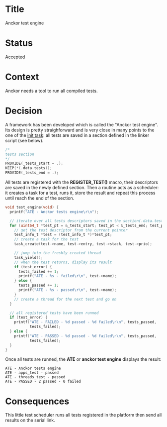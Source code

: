 # Title

Anckor test engine

# Status

Accepted

# Context

Anckor needs a tool to run all compiled tests.

# Decision

A framework has been developed which is called the "Anckor test engine". Its design is pretty straighforward and is very close in many points to the one of the [init task](../arch/adr-003.md): all tests are saved in a section defined in the linker script (see below).

```C
/* 
tests section
*/
PROVIDE(_tests_start = .);
KEEP(*(.data.tests));
PROVIDE(_tests_end = .);
```

All tests are registered with the **REGISTER_TEST()** macro, their descriptors are saved in the newly defined section. Then a routine acts as a scheduler: it creates a task for a test, runs it, store the result and repeat this process until reach the end of the section.

```C
void test_engine(void) {
  printf("ATE - Anckor tests engine\r\n");

  // iterate over all tests descriptors saved in the section(.data.tests)
  for (uint64_t *test_pt = &_tests_start; test_pt < &_tests_end; test_pt += 1) {
    // get the test descriptor from the current pointer
    test_info_t *test = (test_info_t *)*test_pt;
    // create a task for the test
    task_create(test->name, test->entry, test->stack, test->prio);

    // jump into the freshly created thread
    task_yield();
    // when the test returns, display its result
    if (test_error) {
      tests_failed += 1;
      printf("ATE - %s - failed\r\n", test->name);
    } else {
      tests_passed += 1;
      printf("ATE - %s - passed\r\n", test->name);
    }
    // create a thread for the next test and go on
  }

  // all registered tests have been runned
  if (test_error) {
    printf("ATE - FAILED - %d passed - %d failed\r\n", tests_passed,
           tests_failed);
  } else {
    printf("ATE - PASSED - %d passed - %d failed\r\n", tests_passed,
           tests_failed);
  }
}
```

Once all tests are runned, the **ATE** or **anckor test engine** displays the result:

```Shell
ATE - Anckor tests engine
ATE - apps_test - passed
ATE - threads_test - passed
ATE - PASSED - 2 passed - 0 failed
```

# Consequences

This little test scheduler runs all tests registered in the platform then send all results on the serial link.